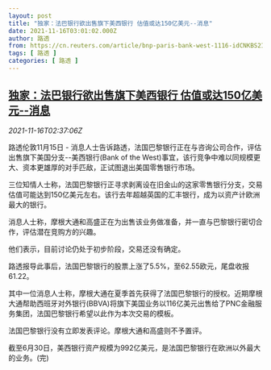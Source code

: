 ```yaml
---
layout: post
title: "独家：法巴银行欲出售旗下美西银行 估值或达150亿美元--消息"
date: 2021-11-16T03:01:02.000Z
author: 路透
from: https://cn.reuters.com/article/bnp-paris-bank-west-1116-idCNKBS2I107E
tags: [ 路透 ]
categories: [ 路透 ]
---
```

<!--1637031662000-->
[独家：法巴银行欲出售旗下美西银行 估值或达150亿美元--消息](https://cn.reuters.com/article/bnp-paris-bank-west-1116-idCNKBS2I107E)
------

<div>
<div><i>2021-11-16T02:37:06Z</i></div><p>路透伦敦11月15日 - 消息人士告诉路透，法国巴黎银行正在与咨询公司合作，评估出售旗下美国分支--美西银行(Bank of the West)事宜，该行竞争中难以同规模更大、资本更雄厚的对手匹敌，正试图退出美国零售银行市场。</p><p>三位知情人士称，法国巴黎银行正寻求剥离设在旧金山的这家零售银行分支，交易估值可能达到150亿美元左右。该行去年超越英国的汇丰银行，成为以资产计欧洲最大的银行。</p><p>消息人士称，摩根大通和高盛正在为出售该业务做准备，并一直与巴黎银行密切合作，评估潜在竞购方的兴趣。</p><p>他们表示，目前讨论仍处于初步阶段，交易还没有确定。</p><p>路透报导此事后，法国巴黎银行的股票上涨了5.5%，至62.55欧元，尾盘收报61.22。</p><p>其中一位消息人士称，摩根大通在夏季首先获得了法国巴黎银行的授权。近期摩根大通帮助西班牙对外银行(BBVA)将旗下美国业务以116亿美元出售给了PNC金融服务集团，法国巴黎银行希望以此作为本次交易的模板。</p><p>法国巴黎银行没有立即发表评论。摩根大通和高盛则不予置评。</p><p>截至6月30日，美西银行资产规模为992亿美元，是法国巴黎银行在欧洲以外最大的业务。(完)</p>
</div>
